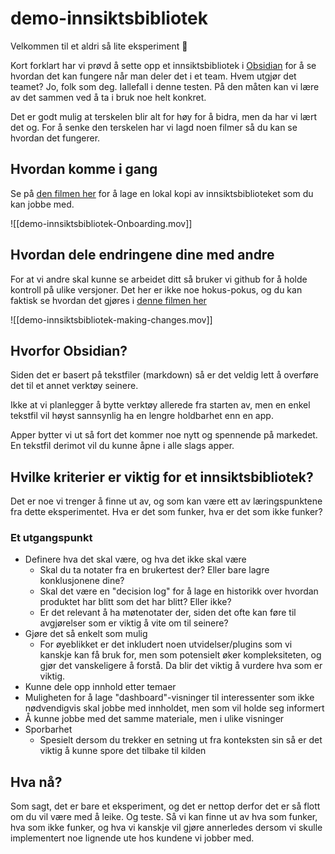 # demo-innsiktsbibliotek

Velkommen til et aldri så lite eksperiment 👋

Kort forklart har vi prøvd å sette opp et innsiktsbibliotek i [Obsidian](https://obsidian.md/) for å se hvordan det kan fungere når man deler det i et team. Hvem utgjør det teamet? Jo, folk som deg. Iallefall i denne testen.
På den måten kan vi lære av det sammen ved å ta i bruk noe helt konkret.

Det er godt mulig at terskelen blir alt for høy for å bidra, men da har vi lært det og.
For å senke den terskelen har vi lagd noen filmer så du kan se hvordan det fungerer.

## Hvordan komme i gang

Se på [den filmen her](https://github.com/varianter/demo-innsiktsbibliotek/assets/72508979/1772cc0b-6c77-4626-8dcf-b7a69d76c8b5) for å lage en lokal kopi av innsiktsbiblioteket som du kan jobbe med.

![[demo-innsiktsbibliotek-Onboarding.mov]]

## Hvordan dele endringene dine med andre

For at vi andre skal kunne se arbeidet ditt så bruker vi github for å holde kontroll på ulike versjoner. Det her er ikke noe hokus-pokus, og du kan faktisk se hvordan det gjøres i [denne filmen her](https://github.com/varianter/demo-innsiktsbibliotek/assets/72508979/1772cc0b-6c77-4626-8dcf-b7a69d76c8b5)

![[demo-innsiktsbibliotek-making-changes.mov]]

## Hvorfor Obsidian?

Siden det er basert på tekstfiler (markdown) så er det veldig lett å overføre det til et annet verktøy seinere.

Ikke at vi planlegger å bytte verktøy allerede fra starten av, men en enkel tekstfil vil høyst sannsynlig ha en lengre holdbarhet enn en app.

Apper bytter vi ut så fort det kommer noe nytt og spennende på markedet. En tekstfil derimot vil du kunne åpne i alle slags apper.

## Hvilke kriterier er viktig for et innsiktsbibliotek?

Det er noe vi trenger å finne ut av, og som kan være ett av læringspunktene fra dette eksperimentet. Hva er det som funker, hva er det som ikke funker?

### Et utgangspunkt

- Definere hva det skal være, og hva det ikke skal være
	- Skal du ta notater fra en brukertest der? Eller bare lagre konklusjonene dine?
	- Skal det være en "decision log" for å lage en historikk over hvordan produktet har blitt som det har blitt? Eller ikke?
	- Er det relevant å ha møtenotater der, siden det ofte kan føre til avgjørelser som er viktig å vite om til seinere?
- Gjøre det så enkelt som mulig
	- For øyeblikket er det inkludert noen utvidelser/plugins som vi kanskje kan få bruk for, men som potensielt øker kompleksiteten, og gjør det vanskeligere å forstå. Da blir det viktig å vurdere hva som er viktig.
- Kunne dele opp innhold etter temaer
- Muligheten for å lage "dashboard"-visninger til interessenter som ikke nødvendigvis skal jobbe med innholdet, men som vil holde seg informert
- Å kunne jobbe med det samme materiale, men i ulike visninger
- Sporbarhet
	- Spesielt dersom du trekker en setning ut fra konteksten sin så er det viktig å kunne spore det tilbake til kilden

## Hva nå?

 Som sagt, det er bare et eksperiment, og det er nettop derfor det er så flott om du vil være med å leike. Og teste. Så vi kan finne ut av hva som funker, hva som ikke funker, og hva vi kanskje vil gjøre annerledes dersom vi skulle implementert noe lignende ute hos kundene vi jobber med.
 
